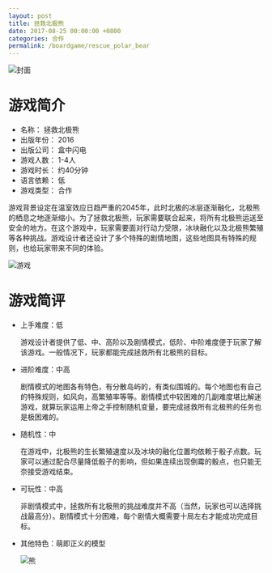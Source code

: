 ```yaml
---
layout: post
title: 拯救北极熊
date: 2017-08-25 00:00:00 +0800
categories: 合作
permalink: /boardgame/rescue_polar_bear
---
```


![封面]({{site.baseurl}}/pic/rescuePolarBear/box-medium.jpg)
# 游戏简介
- 名称： 拯救北极熊
- 出版年份： 2016
- 出版公司： 盒中闪电
- 游戏人数： 1-4人
- 游戏时长： 约40分钟
- 语言依赖： 低
- 游戏类型： 合作

游戏背景设定在温室效应日趋严重的2045年，此时北极的冰层逐渐融化，北极熊的栖息之地逐渐缩小。为了拯救北极熊，玩家需要联合起来，将所有北极熊运送至安全的地方。在这个游戏中，玩家需要面对行动力受限，冰块融化以及北极熊繁殖等各种挑战。游戏设计者还设计了多个特殊的剧情地图，这些地图具有特殊的规则，也给玩家带来不同的体验。

![游戏]({{site.baseurl}}/pic/rescuePolarBear/game-medium.jpg)

# 游戏简评
- 上手难度：低

    游戏设计者提供了低、中、高阶以及剧情模式，低阶、中阶难度便于玩家了解该游戏。一般情况下，玩家都能完成拯救所有北极熊的目标。

- 进阶难度：中高

    剧情模式的地图各有特色，有分散岛屿的，有类似围城的。每个地图也有自己的特殊规则，如风向，高繁殖率等等。剧情模式中较困难的几副难度堪比解迷游戏，就算玩家运用上帝之手控制随机变量，要完成拯救所有北极熊的任务也是极困难的。

- 随机性：中

    在游戏中，北极熊的生长繁殖速度以及冰块的融化位置均依赖于骰子点数。玩家可以通过配合尽量降低骰子的影响，但如果连续出现倒霉的骰点，也只能无奈接受游戏结束。

- 可玩性：中高

    非剧情模式中，拯救所有北极熊的挑战难度并不高（当然，玩家也可以选择挑战最高分）。剧情模式十分困难，每个剧情大概需要十局左右才能成功完成目标。

- 其他特色：萌即正义的模型
    
    ![熊]({{site.baseurl}}/pic/rescuePolarBear/bears.jpg)
